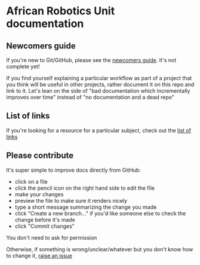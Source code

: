 # African Robotics Unit documentation

## Newcomers guide
If you're new to Git/GitHub, please see the [newcomers guide](newcomers-guide.md). It's not complete yet!

If you find yourself explaining a particular workflow as part of a project that you think will be useful in other projects, rather document it on this repo and link to it. Let's lean on the side of "bad documentation which incrementally improves over time" instead of "no documentation and a dead repo"


## List of links
If you're looking for a resource for a particular subject, check out the [list of links](links.md)


## Please contribute
It's super simple to improve docs directly from GitHub:

- click on a file
- click the pencil icon on the right hand side to edit the file
- make your changes
- preview the file to make sure it renders nicely
- type a short message summarizing the change you made
- click "Create a new branch..." if you'd like someone else to check the change before it's made
- click "Commit changes"

You don't need to ask for permission

Otherwise, if something is wrong/unclear/whatever but you don't know how to change it, [raise an issue](https://github.com/African-Robotics-Unit/docs/issues/new)
